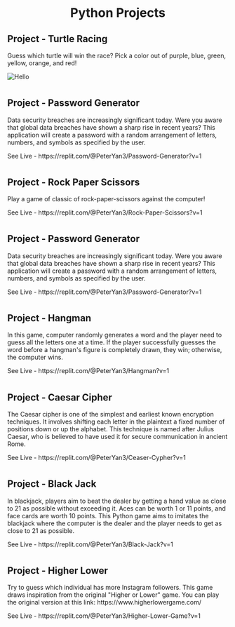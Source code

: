 <h1 align="center" id="title">Python Projects</h1>

<h2>Project - Turtle Racing</h2>

<p id="description">Guess which turtle will win the race? Pick a color out of purple, blue, green, yellow, orange, and red!
</p>

![Hello](https://github.com/bustop69/peter/assets/109417931/0911b4e7-9199-44d1-93d4-25818b7e0527)




<h1></h1>
<h2>Project - Password Generator  </h2>

<p id="description">Data security breaches are increasingly significant today. Were you aware that global data breaches have shown a sharp rise in recent years? This application will create a password with a random arrangement of letters, numbers, and symbols as specified by the user.

</p>
See Live - https://replit.com/@PeterYan3/Password-Generator?v=1
</p>

<h1></h1>
<h2>Project - Rock Paper Scissors </h2>

<p id="description">Play a game of classic of rock-paper-scissors against the computer!
</p>
<p>See Live - https://replit.com/@PeterYan3/Rock-Paper-Scissors?v=1 
</p>
<h1></h1>
<h2>Project - Password Generator  </h2>

<p id="description">Data security breaches are increasingly significant today. Were you aware that global data breaches have shown a sharp rise in recent years? This application will create a password with a random arrangement of letters, numbers, and symbols as specified by the user.

</p>
See Live - https://replit.com/@PeterYan3/Password-Generator?v=1
</p>

<h1></h1>
<h2>Project - Hangman   </h2>

<p id="description">In this game, computer randomly generates a word and the  player need to guess all the letters one at a time. If the player successfully guesses the word before a hangman's figure is completely drawn, they win; otherwise, the computer wins.

</p>
See Live - https://replit.com/@PeterYan3/Hangman?v=1
</p>

<h1></h1>
<h2>Project - Caesar Cipher </h2>

<p id="description">The Caesar cipher is one of the simplest and earliest known encryption techniques. It involves shifting each letter in the plaintext a fixed number of positions down or up the alphabet. This technique is named after Julius Caesar, who is believed to have used it for secure communication in ancient Rome.
</p>
See Live - https://replit.com/@PeterYan3/Ceaser-Cypher?v=1
</p>

<h1></h1>
<h2>Project - Black Jack </h2>

<p id="description">In blackjack, players aim to beat the dealer by getting a hand value as close to 21 as possible without exceeding it. Aces can be worth 1 or 11 points, and face cards are worth 10 points.
This Python game aims to imitates the blackjack where the computer is the dealer and the player needs to get as close to 21  as possible.
</p>
See Live - https://replit.com/@PeterYan3/Black-Jack?v=1
</p>

<h1></h1>

<h2>Project - Higher Lower  </h2>

<p id="description">Try to guess which individual has more Instagram followers. This game draws inspiration from the original "Higher or Lower" game. You can play the original version at this link: https://www.higherlowergame.com/
</p>
See Live - https://replit.com/@PeterYan3/Higher-Lower-Game?v=1
</p>

<h1></h1>
